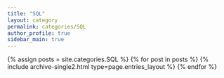 ```yaml
---
title: "SQL"
layout: category
permalink: categories/SQL
author_profile: true
sidebar_main: true
---
```


{% assign posts = site.categories.SQL %}
{% for post in posts %} {% include archive-single2.html type=page.entries_layout %} {% endfor %}